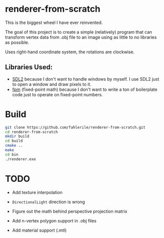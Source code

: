 # renderer-from-scratch

This is the biggest wheel I have ever reinvented.

The goal of this project is to create a simple (relatively) program that can transform vertex data from .obj file to an image using as little to no libraries as possible.

Uses right-hand coordinate system, the rotations are clockwise.

## Libraries Used:
- [SDL2](https://www.libsdl.org/) because I don't want to handle windows by myself. I use SDL2 just to open a window and draw pixels to it.
- [fpm](https://github.com/MikeLankamp/fpm) (fixed-point math) because I don't want to write a ton of boilerplate code just to operate on fixed-point numbers.

# Build

```bash
git clone https://github.com/fahlerile/renderer-from-scratch.git
cd renderer-from-scratch
mkdir build
cd build
cmake ..
make
cd bin
./renderer.exe
```

# TODO

- Add texture interpolation
- `DirectionalLight` direction is wrong
- Figure out the math behind perspective projection matrix

- Add n-vertex polygon support in .obj files
- Add material support (.mtl)